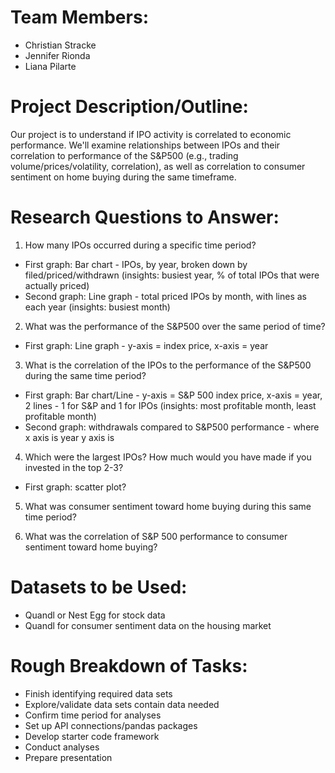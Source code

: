 # Team Members:
- Christian Stracke
- Jennifer Rionda
- Liana Pilarte

# Project Description/Outline:
Our project is to understand if IPO activity is correlated to economic performance. We'll examine relationships between IPOs and their correlation to performance of the S&P500 (e.g., trading volume/prices/volatility, correlation), as well as correlation to consumer sentiment on home buying during the same timeframe.

# Research Questions to Answer:
1. How many IPOs occurred during a specific time period?
 - First graph: Bar chart - IPOs, by year, broken down by filed/priced/withdrawn (insights: busiest year, % of total IPOs that were actually priced)
 - Second graph: Line graph - total priced IPOs by month, with lines as each year (insights: busiest month)
 
2. What was the performance of the S&P500 over the same period of time?
 - First graph: Line graph - y-axis = index price, x-axis = year
 
3. What is the correlation of the IPOs to the performance of the S&P500 during the same time period?
 - First graph: Bar chart/Line  - y-axis = S&P 500 index price, x-axis = year, 2 lines - 1 for S&P and 1 for IPOs (insights: most profitable month, least profitable month)
 - Second graph: withdrawals compared to S&P500 performance - where x axis is year y axis is 
 
4. Which were the largest IPOs? How much would you have made if you invested in the top 2-3?
 - First graph: scatter plot?
 
5. What was consumer sentiment toward home buying during this same time period?

6. What was the correlation of S&P 500 performance to consumer sentiment toward home buying?

# Datasets to be Used:
- Quandl or Nest Egg for stock data
- Quandl for consumer sentiment data on the housing market

# Rough Breakdown of Tasks:
- Finish identifying required data sets
- Explore/validate data sets contain data needed
- Confirm time period for analyses
- Set up API connections/pandas packages
- Develop starter code framework
- Conduct analyses
- Prepare presentation
